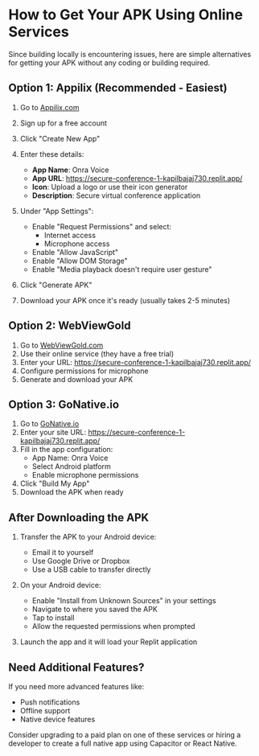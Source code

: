 # How to Get Your APK Using Online Services

Since building locally is encountering issues, here are simple alternatives for getting your APK without any coding or building required.

## Option 1: Appilix (Recommended - Easiest)

1. Go to [Appilix.com](https://www.appilix.com/)
2. Sign up for a free account
3. Click "Create New App"
4. Enter these details:
   - **App Name**: Onra Voice
   - **App URL**: https://secure-conference-1-kapilbajaj730.replit.app/
   - **Icon**: Upload a logo or use their icon generator
   - **Description**: Secure virtual conference application

5. Under "App Settings":
   - Enable "Request Permissions" and select:
     - Internet access
     - Microphone access
   - Enable "Allow JavaScript"
   - Enable "Allow DOM Storage"
   - Enable "Media playback doesn't require user gesture"

6. Click "Generate APK"
7. Download your APK once it's ready (usually takes 2-5 minutes)

## Option 2: WebViewGold

1. Go to [WebViewGold.com](https://webviewgold.com/)
2. Use their online service (they have a free trial)
3. Enter your URL: https://secure-conference-1-kapilbajaj730.replit.app/
4. Configure permissions for microphone
5. Generate and download your APK

## Option 3: GoNative.io

1. Go to [GoNative.io](https://gonative.io/)
2. Enter your site URL: https://secure-conference-1-kapilbajaj730.replit.app/
3. Fill in the app configuration:
   - App Name: Onra Voice
   - Select Android platform
   - Enable microphone permissions
4. Click "Build My App"
5. Download the APK when ready

## After Downloading the APK

1. Transfer the APK to your Android device:
   - Email it to yourself
   - Use Google Drive or Dropbox
   - Use a USB cable to transfer directly

2. On your Android device:
   - Enable "Install from Unknown Sources" in your settings
   - Navigate to where you saved the APK
   - Tap to install
   - Allow the requested permissions when prompted

3. Launch the app and it will load your Replit application

## Need Additional Features?

If you need more advanced features like:
- Push notifications
- Offline support
- Native device features

Consider upgrading to a paid plan on one of these services or hiring a developer to create a full native app using Capacitor or React Native.